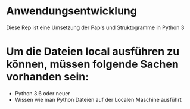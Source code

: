 # Anwendungsentwicklung
Diese Rep ist eine Umsetzung der Pap's und Struktogramme in Python 3

# Um die Dateien local ausführen zu können, müssen folgende Sachen vorhanden sein:
- Python 3.6 oder neuer
- Wissen wie man Python Dateien auf der Localen Maschine ausführt
